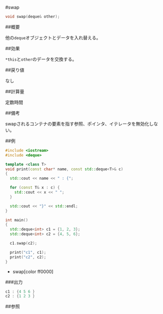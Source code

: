 #swap
```cpp
void swap(deque& other);
```

##概要

他の`deque`オブジェクトとデータを入れ替える。


##効果

`*this`と`other`のデータを交換する。


##戻り値

なし


##計算量

定数時間


##備考

swapされるコンテナの要素を指す参照、ポインタ、イテレータを無効化しない。


##例

```cpp
#include <iostream>
#include <deque>

template <class T>
void print(const char* name, const std::deque<T>& c)
{
  std::cout << name << " : {";

  for (const T& x : c) {
    std::cout << x << " ";
  }

  std::cout << "}" << std::endl;
}

int main()
{
  std::deque<int> c1 = {1, 2, 3};
  std::deque<int> c2 = {4, 5, 6};

  c1.swap(c2);

  print("c1", c1);
  print("c2", c2);
}
```
* swap[color ff0000]

###出力

```cpp
c1 : {4 5 6 }
c2 : {1 2 3 }
```

##参照


